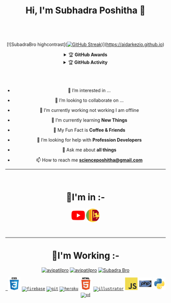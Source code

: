 <div align="center">
    <h1 >Hi, I'm Subhadra Poshitha 🤠</h1>
    <br>
<div>

<br></h1>


 [![SubadraBro highcontrast]([![GitHub Streak](https://github-readme-streak-stats.herokuapp.com?user=aidarkezio&theme=tokyonight&date_format=%5BY%20%5DM%20j&background=0F0F16&border=3BDD15&stroke=F924FF&dates=2CD5FF)](https://git.io/streak-stats))](https://aidarkezio.github.io)   
 
</div>



</details>

<details>
    <summary>&#127942 <b>GitHub Awards</b></summary><br/>

![Github Trophy](https://github-profile-trophy.vercel.app/?username=AiDarkEzio)

</details>
<details>
    <summary>&#127942 <b>GitHub Activity</b></summary><br/>

![Metrics](https://metrics.lecoq.io/AiDarkEzio?template=classic&followup=1&isocalendar=1&languages=1&isocalendar.duration=half-year&config.timezone=IndiaStandardTime%2FIstanbul)

[![News](https://github-readme-stats.vercel.app/api/pin/?username=SubadraBro&theme=highcontrast&repo=Pinky_V2)](https://github.com/SubadraBro/Pinku_V2)
![GitHub Activity Graph](https://activity-graph.herokuapp.com/graph?username=AiDarkEzio&bg_color=000000&color=4fff67&line=4fff67&point=ffffff&area=true&hide_border=true)  

</details>
</br>
</br>
</br>

- 👀 I’m interested in ...

- 💞️ I’m looking to collaborate on ...

- 🔭 I’m currently working not working I am offline <!-- [EDITH USER BOT](https://github.com/avipatilpro/EdithUserBot) -->

- 🌱 I’m currently learning **New Things**

- 👯 My Fun Fact is **Coffee & Friends**

- 🤝 I’m looking for help with **Profession Developers**

- 💬 Ask me about **all things**

- 📫 How to reach me **scienceposhitha@gmail.com**

----

<br>

# **🦖I'm in :-** 

<p align="center">
    <a href="https://www.youtube.com/channel/UCeDeaDD8dpdMT2gO3VHY1JQ"><img src="/img/youtube.png" alt="Subadra Bro" style="width:42px;height:42px;"></a>
    <a href="https://www.gov.lk/welcome.html"><img src="/img/sri-lanka.png" alt="Subadra Bro" style="width:42px;height:42px;"></a>
</p>


<br>

----
# **🦖I'm Working :-**

<p align="center">
<a href="https://codepen.io/avipatilpro" target="blank"><img align="center" src="https://cdn.jsdelivr.net/npm/simple-icons@3.0.1/icons/codepen.svg" alt="avipatilpro" height="30" width="40" /></a>
<a href="https://dev.to/avipatilpro" target="blank"><img align="center" src="https://cdn.jsdelivr.net/npm/simple-icons@3.0.1/icons/dev-dot-to.svg" alt="avipatilpro" height="30" width="40" /></a>
<a href="https://www.hackerrank.com/scienceposhitha?hr_r=1" target="blank"><img align="center" src="https://cdn.jsdelivr.net/npm/simple-icons@3.0.1/icons/hackerrank.svg" alt="Subadra Bro" height="30" width="40" /></a>
</p>

<p align="center"> 
<code><a href="https://www.w3schools.com/css/" target="_blank"> <img src="https://raw.githubusercontent.com/devicons/devicon/master/icons/css3/css3-original-wordmark.svg" alt="css3" width="40" height="40"/></a></code>&nbsp;<code><a href="https://firebase.google.com/" target="_blank"><img src="https://www.vectorlogo.zone/logos/firebase/firebase-icon.svg" alt="firebase" width="40" height="40"/></a></code>&nbsp;<code><a href="https://git-scm.com/" target="_blank"><img src="https://www.vectorlogo.zone/logos/git-scm/git-scm-icon.svg" alt="git" width="40" height="40"/></a></code>&nbsp;<code><a href="https://heroku.com" target="_blank"><img src="https://www.vectorlogo.zone/logos/heroku/heroku-icon.svg" alt="heroku" width="40" height="40"/></a></code>&nbsp;<code><a href="https://www.w3.org/html/" target="_blank"><img src="https://raw.githubusercontent.com/devicons/devicon/master/icons/html5/html5-original-wordmark.svg" alt="html5" width="40" height="40"/></a></code>&nbsp;<code><a href="https://www.adobe.com/in/products/illustrator.html" target="_blank"><img src="https://www.vectorlogo.zone/logos/adobe_illustrator/adobe_illustrator-icon.svg" alt="illustrator" width="40" height="40"/></a></code>&nbsp;<code><a href="https://developer.mozilla.org/en-US/docs/Web/JavaScript" target="_blank"><img src="https://raw.githubusercontent.com/devicons/devicon/master/icons/javascript/javascript-original.svg" alt="javascript" width="40" height="40"/></a></code>&nbsp;<code><a href="https://www.php.net" target="_blank"><img src="https://raw.githubusercontent.com/devicons/devicon/master/icons/php/php-original.svg" alt="php" width="40" height="40"/></a></code>&nbsp;<code><a href="https://www.python.org" target="_blank"><img src="https://raw.githubusercontent.com/devicons/devicon/master/icons/python/python-original.svg" alt="python" width="40" height="40"/></a></code>&nbsp;<code><a href="https://www.adobe.com/products/xd.html" target="_blank"><img src="https://cdn.worldvectorlogo.com/logos/adobe-xd.svg" alt="xd" width="40" height="40"/></a></code>&nbsp;</p>

